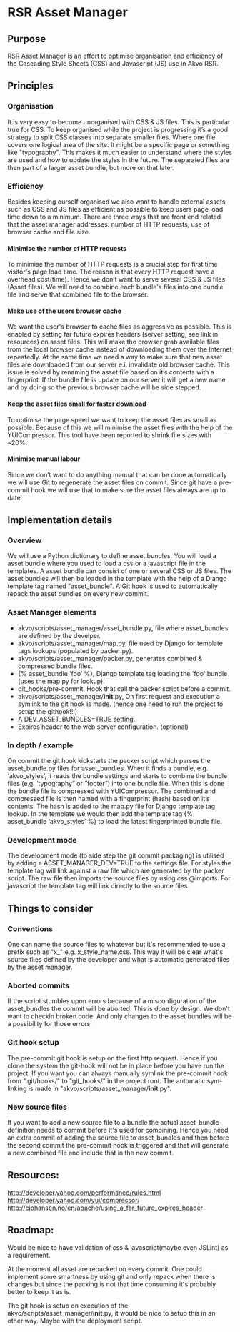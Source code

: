 # RSR Asset Manager

## Purpose
RSR Asset Manager is an effort to optimise organisation and efficiency of the Cascading Style Sheets (CSS) and Javascript (JS) use in Akvo RSR. 

## Principles

### Organisation
It is very easy to become unorganised with CSS & JS files. This is particular true for CSS. To keep organised while the project is progressing it’s a good strategy to split CSS classes into separate smaller files. Where one file covers one logical area of the site. It might be a specific page or something like "typography". This makes it much easier to understand where the styles are used and how to update the styles in the future. The separated files are then part of a larger asset bundle, but more on that later.

### Efficiency
Besides keeping ourself organised we also want to handle external assets such as CSS and JS files as efficient as possible to keep users page load time down to a minimum. There are three ways that are front end related that the asset manager addresses: number of HTTP requests, use of browser cache and file size.

#### Minimise the number of HTTP requests
To minimise the number of HTTP requests is a crucial step for first time visitor's page load time. The reason is that every HTTP request have a overhead cost(time). Hence we don’t want to serve several CSS & JS files (Asset files). We will need to combine each bundle's files into one bundle file and serve that combined file to the browser.

#### Make use of the users browser cache
We want the user's browser to cache files as aggressive as possible. This is enabled by setting far future expires headers (server setting, see link in resources) on asset files. This will make the browser grab available files from the local browser cache instead of downloading them over the Internet repeatedly. At the same time we need a way to make sure that new asset files are downloaded from our server e.i. invalidate old browser cache. This issue is solved by renaming the asset file based on it’s contents with a fingerprint. If the bundle file is update on our server it will get a new name and by doing so the previous browser cache will be side stepped.

#### Keep the asset files small for faster download
To optimise the page speed we want to keep the asset files as small as possible. Because of this we will minimise the asset files with the help of the YUICompressor. This tool have been reported to shrink file sizes with ~20%.

#### Minimise manual labour
Since we don’t want to do anything manual that can be done automatically we will use Git to regenerate the asset files on commit. Since git have a pre-commit hook we will use that to make sure the asset files always are up to date.

## Implementation details

### Overview
We will use a Python dictionary to define asset bundles. You will load a asset bundle where you used to load a css or a javascript file in the templates. A asset bundle can consist of one or several CSS or JS files. The asset bundles will then be loaded in the template with the help of a Django template tag named "asset_bundle". A Git hook is used to automatically repack the asset bundles on every new commit. 

### Asset Manager elements
- akvo/scripts/asset_manager/asset_bundle.py, file where asset_bundles are defined by the develper.   
- akvo/scripts/asset_manager/map.py, file used by Django for template tags lookups (populated by packer.py).   
- akvo/scripts/asset_manager/packer.py, generates combined & compressed bundle files.  
- {% asset_bundle ‘foo’ %}, Django template tag loading the 'foo' bundle (uses the map.py for lookup).   
- git_hooks/pre-commit, Hook that call the packer script before a commit.   
- akvo/scripts/asset_manager/__init__.py, On first request and execution a symlink to the git hook is made.    (hence one need to run the project to setup the githook!!!)   
- A DEV_ASSET_BUNDLES=TRUE setting.   
- Expires header to the web server configuration. (optional)   

### In depth / example
On commit the git hook kickstarts the packer script which parses the asset_bundle.py files for asset_bundles. When it finds a bundle, e.g. ‘akvo_styles’, it reads the bundle settings and starts to combine the bundle files (e.g. ‘typography” or ”footer”) into one bundle file. When this is done the bundle file is compressed with YUICompressor. The combined and compressed file is then named with a fingerprint (hash) based on it’s contents. The hash is added to the map.py file for Django template tag lookup. In the template we would then add the template tag {% asset_bundle ‘akvo_styles’ %} to load the latest fingerprinted bundle file.

### Development mode
The development mode (to side step the git commit packaging) is utilised by adding a ASSET_MANAGER_DEV=TRUE to the settings file. For styles the template tag will link against a raw file which are generated by the packer script. The raw file then imports the source files by using css @imports. For javascript the template tag will link directly to the source files.

## Things to consider

### Conventions
One can name the source files to whatever but it's recommended to use a prefix such as "x_" e.g. x_style_name.css. This way it will be clear what's source files defined by the developer and what is automatic generated files by the asset manager.

### Aborted commits
If the script stumbles upon errors because of a misconfiguration of the asset_bundles the commit will be aborted. This is done by design. We don't want to checkin broken code. And only changes to the asset bundles will be a possibility for those errors.

### Git hook setup
The pre-commit git hook is setup on the first http request. Hence if you clone the system the git-hook will not be in place before you have run the project. If you want you can always manually symlink the pre-commit hook from ".git/hooks/" to "git_hooks/" in the project root. The automatic sym-linking is made in "akvo/scripts/asset_manager/__init__.py". 

### New source files
If you want to add a new source file to a bundle the actual asset_bundle definition needs to commit before it's used for combining. Hence you need an extra commit of adding the source file to asset_bundles and then before the second commit the pre-commit hook is triggered and that will generate a new combined file and include that in the new commit.

## Resources:
http://developer.yahoo.com/performance/rules.html   
http://developer.yahoo.com/yui/compressor/   
http://cjohansen.no/en/apache/using_a_far_future_expires_header   

## Roadmap:
Would be nice to have validation of css & javascript(maybe even JSLint) as a requirement.

At the moment all asset are repacked on every commit. One could implement some smartness by using git and only repack when there is changes but since the packing is not that time consuming it's probably better to keep it as is.

The git hook is setup on execution of the akvo/scripts/asset_manager/__init__.py, it would be nice to setup this in an other way. Maybe with the deployment script.
